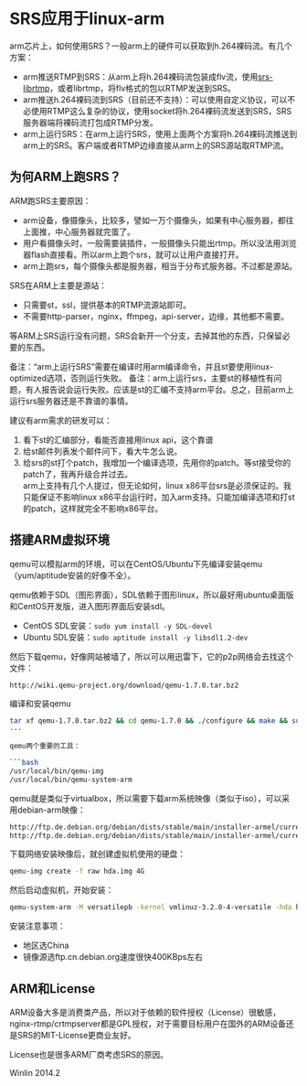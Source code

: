 # SRS应用于linux-arm

arm芯片上，如何使用SRS？一般arm上的硬件可以获取到h.264裸码流。有几个方案：
* arm推送RTMP到SRS：从arm上将h.264裸码流包装成flv流，使用[srs-librtmp](https://github.com/winlinvip/simple-rtmp-server/wiki/SrsLibrtmp)，或者librtmp，将flv格式的包以RTMP发送到SRS。
* arm推送h.264裸码流到SRS（目前还不支持）：可以使用自定义协议，可以不必使用RTMP这么复杂的协议，使用socket将h.264裸码流发送到SRS，SRS服务器端将裸码流打包成RTMP分发。
* arm上运行SRS：在arm上运行SRS，使用上面两个方案将h.264裸码流推送到arm上的SRS。客户端或者RTMP边缘直接从arm上的SRS源站取RTMP流。

## 为何ARM上跑SRS？

ARM跑SRS主要原因：
* arm设备，像摄像头，比较多，譬如一万个摄像头，如果有中心服务器，都往上面推，中心服务器就完蛋了。
* 用户看摄像头时，一般需要装插件，一般摄像头只能出rtmp。所以没法用浏览器flash直接看。所以arm上跑个srs，就可以让用户直接打开。
* arm上跑srs，每个摄像头都是服务器，相当于分布式服务器。不过都是源站。

SRS在ARM上主要是源站：
* 只需要st，ssl，提供基本的RTMP流源站即可。
* 不需要http-parser，nginx，ffmpeg，api-server，边缘，其他都不需要。

等ARM上SRS运行没有问题，SRS会新开一个分支，去掉其他的东西，只保留必要的东西。

备注：“arm上运行SRS”需要在编译时用arm编译命令，并且st要使用linux-optimized选项，否则运行失败。
备注：arm上运行srs，主要st的移植性有问题，有人报告说会运行失败。应该是st的汇编不支持arm平台。总之，目前arm上运行srs服务器还是不靠谱的事情。

建议有arm需求的研发可以：<br/>
1. 看下st的汇编部分，看能否直接用linux api，这个靠谱<br/>
2. 给st邮件列表发个邮件问下，看大牛怎么说。<br/>
3. 给srs的st打个patch，我增加一个编译选项，先用你的patch。等st接受你的patch了，我再升级合并过去。<br/>
arm上支持有几个人提过，但无论如何，linux x86平台srs是必须保证的。我只能保证不影响linux x86平台运行时，加入arm支持。只能加编译选项和打st的patch，这样就完全不影响x86平台。

## 搭建ARM虚拟环境

qemu可以模拟arm的环境，可以在CentOS/Ubuntu下先编译安装qemu（yum/aptitude安装的好像不全）。

qemu依赖于SDL（图形界面），SDL依赖于图形linux，所以最好用ubuntu桌面版和CentOS开发版，进入图形界面后安装sdl。
* CentOS SDL安装：`sudo yum install -y SDL-devel`
* Ubuntu SDL安装：`sudo aptitude install -y libsdl1.2-dev`

然后下载qemu，好像网站被墙了，所以可以用迅雷下，它的p2p网络会去找这个文件：

```html
http://wiki.qemu-project.org/download/qemu-1.7.0.tar.bz2
```

编译和安装qemu

```bash
tar xf qemu-1.7.0.tar.bz2 && cd qemu-1.7.0 && ./configure && make && sudo make install
···

qemu两个重要的工具：

```bash
/usr/local/bin/qemu-img
/usr/local/bin/qemu-system-arm
```

qemu就是类似于virtualbox，所以需要下载arm系统映像（类似于iso），可以采用debian-arm映像：

```bash
http://ftp.de.debian.org/debian/dists/stable/main/installer-armel/current/images/versatile/netboot/initrd.gz
http://ftp.de.debian.org/debian/dists/stable/main/installer-armel/current/images/versatile/netboot/vmlinuz-3.2.0-4-versatile
```

下载网络安装映像后，就创建虚拟机使用的硬盘：

```bash
qemu-img create -f raw hda.img 4G
```

然后启动虚拟机，开始安装：

```bash
qemu-system-arm -M versatilepb -kernel vmlinuz-3.2.0-4-versatile -hda hda.img -initrd initrd.gz -append "root=/dev/ram" -m 256
```

安装注意事项：
* 地区选China
* 镜像源选ftp.cn.debian.org速度很快400KBps左右

## ARM和License

ARM设备大多是消费类产品，所以对于依赖的软件授权（License）很敏感，nginx-rtmp/crtmpserver都是GPL授权，对于需要目标用户在国外的ARM设备还是SRS的MIT-License更商业友好。

License也是很多ARM厂商考虑SRS的原因。

Winlin 2014.2